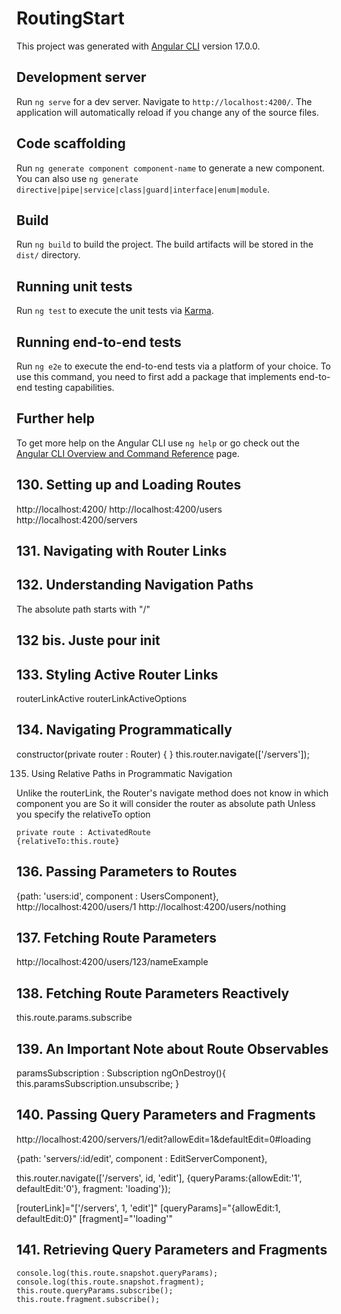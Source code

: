 # RoutingStart

This project was generated with [Angular CLI](https://github.com/angular/angular-cli) version 17.0.0.

## Development server

Run `ng serve` for a dev server. Navigate to `http://localhost:4200/`. The application will automatically reload if you change any of the source files.

## Code scaffolding

Run `ng generate component component-name` to generate a new component. You can also use `ng generate directive|pipe|service|class|guard|interface|enum|module`.

## Build

Run `ng build` to build the project. The build artifacts will be stored in the `dist/` directory.

## Running unit tests

Run `ng test` to execute the unit tests via [Karma](https://karma-runner.github.io).

## Running end-to-end tests

Run `ng e2e` to execute the end-to-end tests via a platform of your choice. To use this command, you need to first add a package that implements end-to-end testing capabilities.

## Further help

To get more help on the Angular CLI use `ng help` or go check out the [Angular CLI Overview and Command Reference](https://angular.io/cli) page.


## 130. Setting up and Loading Routes

http://localhost:4200/
http://localhost:4200/users
http://localhost:4200/servers

## 131. Navigating with Router Links

<!-- this link works but it reloads all the page on every click -->
<!-- <li role="presentation"><a href="/servers">Servers</a></li> -->


## 132. Understanding Navigation Paths

The absolute path starts with "/" 

## 132 bis. Juste pour init

## 133. Styling Active Router Links

routerLinkActive
routerLinkActiveOptions

## 134. Navigating Programmatically

constructor(private router : Router) { }
this.router.navigate(['/servers']);

135. Using Relative Paths in Programmatic Navigation

Unlike the routerLink, the Router's navigate method does not know in which component you are
So it will consider the router as absolute path
Unless you specify the relativeTo option

    private route : ActivatedRoute
    {relativeTo:this.route}

## 136. Passing Parameters to Routes

  {path: 'users:id', component : UsersComponent},
  http://localhost:4200/users/1
  http://localhost:4200/users/nothing

## 137. Fetching Route Parameters

http://localhost:4200/users/123/nameExample

## 138. Fetching Route Parameters Reactively

this.route.params.subscribe

## 139. An Important Note about Route Observables

paramsSubscription : Subscription
ngOnDestroy(){
  this.paramsSubscription.unsubscribe;
}

## 140. Passing Query Parameters and Fragments

http://localhost:4200/servers/1/edit?allowEdit=1&defaultEdit=0#loading

  {path: 'servers/:id/edit', component : EditServerComponent},

  this.router.navigate(['/servers', id, 'edit'], {queryParams:{allowEdit:'1', defaultEdit:'0'}, fragment: 'loading'});

  [routerLink]="['/servers', 1, 'edit']"
  [queryParams]="{allowEdit:1, defaultEdit:0}"
  [fragment]="'loading'"

## 141. Retrieving Query Parameters and Fragments

    console.log(this.route.snapshot.queryParams);
    console.log(this.route.snapshot.fragment);
    this.route.queryParams.subscribe();
    this.route.fragment.subscribe();